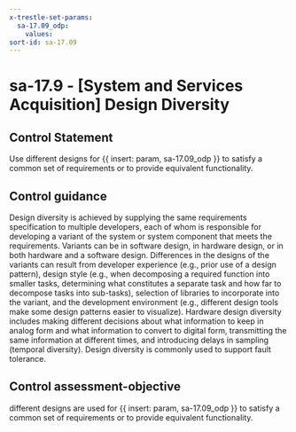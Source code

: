 ```yaml
---
x-trestle-set-params:
  sa-17.09_odp:
    values:
sort-id: sa-17.09
---
```


# sa-17.9 - \[System and Services Acquisition\] Design Diversity

## Control Statement

Use different designs for {{ insert: param, sa-17.09_odp }} to satisfy a common set of requirements or to provide equivalent functionality.

## Control guidance

Design diversity is achieved by supplying the same requirements specification to multiple developers, each of whom is responsible for developing a variant of the system or system component that meets the requirements. Variants can be in software design, in hardware design, or in both hardware and a software design. Differences in the designs of the variants can result from developer experience (e.g., prior use of a design pattern), design style (e.g., when decomposing a required function into smaller tasks, determining what constitutes a separate task and how far to decompose tasks into sub-tasks), selection of libraries to incorporate into the variant, and the development environment (e.g., different design tools make some design patterns easier to visualize). Hardware design diversity includes making different decisions about what information to keep in analog form and what information to convert to digital form, transmitting the same information at different times, and introducing delays in sampling (temporal diversity). Design diversity is commonly used to support fault tolerance.

## Control assessment-objective

different designs are used for {{ insert: param, sa-17.09_odp }} to satisfy a common set of requirements or to provide equivalent functionality.
